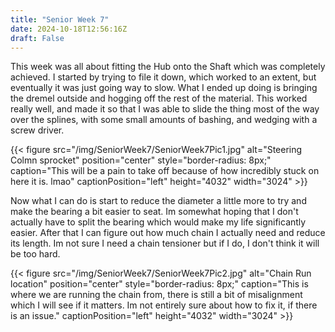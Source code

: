 ```yaml
---
title: "Senior Week 7"
date: 2024-10-18T12:56:16Z
draft: False
---
```

This week was all about fitting the Hub onto the Shaft which was completely achieved. I started by trying to file it down, which worked to an extent, but eventually it was just going way to slow. What I ended up doing is bringing the dremel outside and hogging off the rest of the material. This worked really well, and made it so that I was able to slide the thing most of the way over the splines, with some small amounts of bashing, and wedging with a screw driver. 

{{< figure src="/img/SeniorWeek7/SeniorWeek7Pic1.jpg" alt="Steering Colmn sprocket" position="center" style="border-radius: 8px;" caption="This will be a pain to take off because of how incredibly stuck on here it is. lmao" captionPosition="left" height="4032" width="3024" >}}

Now what I can do is start to reduce the diameter a little more to try and make the bearing a bit easier to seat. Im somewhat hoping that I don't actually have to split the bearing which would make my life significantly easier. After that I can figure out how much chain I actually need and reduce its length. Im not sure I need a chain tensioner but if I do, I don't think it will be too hard.

{{< figure src="/img/SeniorWeek7/SeniorWeek7Pic2.jpg" alt="Chain Run location" position="center" style="border-radius: 8px;" caption="This is where we are running the chain from, there is still a bit of misalignment which I will see if it matters. Im not entirely sure about how to fix it, if there is an issue." captionPosition="left" height="4032" width="3024" >}}
